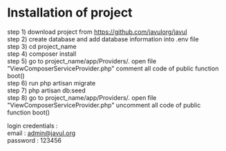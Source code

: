 # Installation of project
step 1) download project from https://github.com/javulorg/javul <br/>
step 2) create database and add database information into .env file <br/>
step 3) cd project_name <br/>
step 4) composer install <br/>
step 5) go to project_name/app/Providers/. open file "ViewComposerServiceProvider.php" comment all code of public function boot() <br/>
step 6) run php artisan migrate <br/>
step 7) php artisan db:seed <br/>
step 8) go to project_name/app/Providers/. open file "ViewComposerServiceProvider.php" uncomment all code of public function boot() <br/>


login credentials : <br/>
email : admin@javul.org<br/>
password : 123456 <br/>
